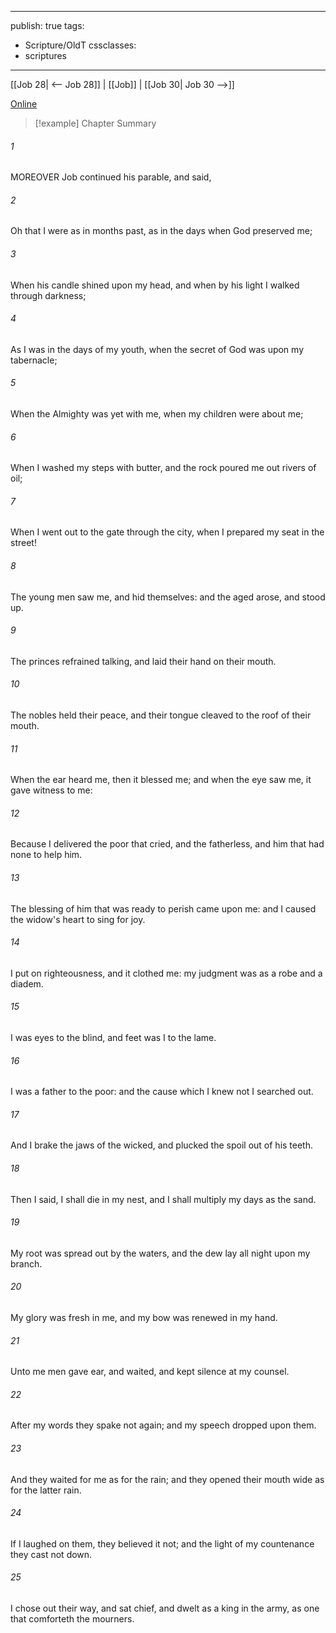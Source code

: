 

---
publish: true
tags:
  - Scripture/OldT
cssclasses:
  - scriptures
---
[[Job 28| <-- Job 28]] | [[Job]] | [[Job 30| Job 30 -->]]

[Online](https://churchofjesuschrist.org/study/scriptures/ot/job/29?lang=eng)

>[!example] Chapter Summary
>
###### 1
MOREOVER Job continued his parable, and said,
###### 2
Oh that I were as in months past, as in the days when God preserved me;
###### 3
When his candle shined upon my head, and when by his light I walked through darkness;
###### 4
As I was in the days of my youth, when the secret of God was upon my tabernacle;
###### 5
When the Almighty was yet with me, when my children were about me;
###### 6
When I washed my steps with butter, and the rock poured me out rivers of oil;
###### 7
When I went out to the gate through the city, when I prepared my seat in the street!
###### 8
The young men saw me, and hid themselves: and the aged arose, and stood up.
###### 9
The princes refrained talking, and laid their hand on their mouth.
###### 10
The nobles held their peace, and their tongue cleaved to the roof of their mouth.
###### 11
When the ear heard me, then it blessed me; and when the eye saw me, it gave witness to me:
###### 12
Because I delivered the poor that cried, and the fatherless, and him that had none to help him.
###### 13
The blessing of him that was ready to perish came upon me: and I caused the widow's heart to sing for joy.
###### 14
I put on righteousness, and it clothed me: my judgment was as a robe and a diadem.
###### 15
I was eyes to the blind, and feet was I to the lame.
###### 16
I was a father to the poor: and the cause which I knew not I searched out.
###### 17
And I brake the jaws of the wicked, and plucked the spoil out of his teeth.
###### 18
Then I said, I shall die in my nest, and I shall multiply my days as the sand.
###### 19
My root was spread out by the waters, and the dew lay all night upon my branch.
###### 20
My glory was fresh in me, and my bow was renewed in my hand.
###### 21
Unto me men gave ear, and waited, and kept silence at my counsel.
###### 22
After my words they spake not again; and my speech dropped upon them.
###### 23
And they waited for me as for the rain; and they opened their mouth wide as for the latter rain.
###### 24
If I laughed on them, they believed it not; and the light of my countenance they cast not down.
###### 25
I chose out their way, and sat chief, and dwelt as a king in the army, as one that comforteth the mourners.



